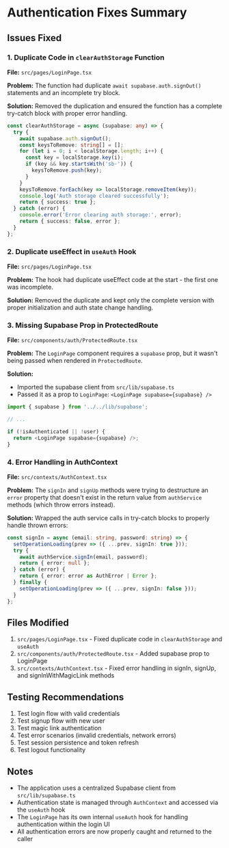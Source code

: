 # Authentication Fixes Summary

## Issues Fixed

### 1. Duplicate Code in `clearAuthStorage` Function
**File:** `src/pages/LoginPage.tsx`

**Problem:** The function had duplicate `await supabase.auth.signOut()` statements and an incomplete try block.

**Solution:** Removed the duplication and ensured the function has a complete try-catch block with proper error handling.

```typescript
const clearAuthStorage = async (supabase: any) => {
  try {
    await supabase.auth.signOut();
    const keysToRemove: string[] = [];
    for (let i = 0; i < localStorage.length; i++) {
      const key = localStorage.key(i);
      if (key && key.startsWith('sb-')) {
        keysToRemove.push(key);
      }
    }
    keysToRemove.forEach(key => localStorage.removeItem(key));
    console.log('Auth storage cleared successfully');
    return { success: true };
  } catch (error) {
    console.error('Error clearing auth storage:', error);
    return { success: false, error };
  }
};
```

### 2. Duplicate useEffect in `useAuth` Hook
**File:** `src/pages/LoginPage.tsx`

**Problem:** The hook had duplicate useEffect code at the start - the first one was incomplete.

**Solution:** Removed the duplicate and kept only the complete version with proper initialization and auth state change handling.

### 3. Missing Supabase Prop in ProtectedRoute
**File:** `src/components/auth/ProtectedRoute.tsx`

**Problem:** The `LoginPage` component requires a `supabase` prop, but it wasn't being passed when rendered in `ProtectedRoute`.

**Solution:** 
- Imported the supabase client from `src/lib/supabase.ts`
- Passed it as a prop to `LoginPage`: `<LoginPage supabase={supabase} />`

```typescript
import { supabase } from '../../lib/supabase';

// ...

if (!isAuthenticated || !user) {
  return <LoginPage supabase={supabase} />;
}
```

### 4. Error Handling in AuthContext
**File:** `src/contexts/AuthContext.tsx`

**Problem:** The `signIn` and `signUp` methods were trying to destructure an `error` property that doesn't exist in the return value from `authService` methods (which throw errors instead).

**Solution:** Wrapped the auth service calls in try-catch blocks to properly handle thrown errors:

```typescript
const signIn = async (email: string, password: string) => {
  setOperationLoading(prev => ({ ...prev, signIn: true }));
  try {
    await authService.signIn(email, password);
    return { error: null };
  } catch (error) {
    return { error: error as AuthError | Error };
  } finally {
    setOperationLoading(prev => ({ ...prev, signIn: false }));
  }
};
```

## Files Modified

1. `src/pages/LoginPage.tsx` - Fixed duplicate code in `clearAuthStorage` and `useAuth`
2. `src/components/auth/ProtectedRoute.tsx` - Added supabase prop to LoginPage
3. `src/contexts/AuthContext.tsx` - Fixed error handling in signIn, signUp, and signInWithMagicLink methods

## Testing Recommendations

1. Test login flow with valid credentials
2. Test signup flow with new user
3. Test magic link authentication
4. Test error scenarios (invalid credentials, network errors)
5. Test session persistence and token refresh
6. Test logout functionality

## Notes

- The application uses a centralized Supabase client from `src/lib/supabase.ts`
- Authentication state is managed through `AuthContext` and accessed via the `useAuth` hook
- The `LoginPage` has its own internal `useAuth` hook for handling authentication within the login UI
- All authentication errors are now properly caught and returned to the caller

